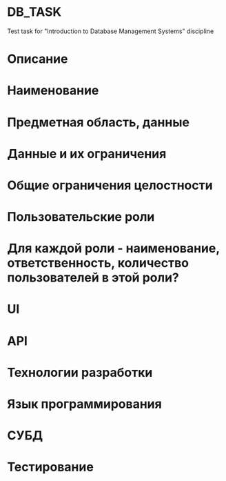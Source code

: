 # DB_TASK
Test task for "Introduction to Database Management Systems" discipline
# Описание
# Наименование
# Предметная область, данные
# Данные и их ограничения
# Общие ограничения целостности
# Пользовательские роли
# Для каждой роли - наименование, ответственность, количество пользователей в этой роли?
# UI
# API
# Технологии разработки
# Язык программирования
# СУБД 
# Тестирование
